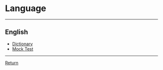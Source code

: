 # Language

---

## English

- [Dictionary](./English/Dictionary.md)
- [Mock Test](./English/MockTest.md)

---

[Return](./../README.md)
